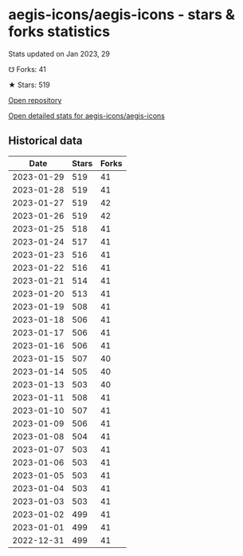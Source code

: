 # aegis-icons/aegis-icons - stars & forks statistics

Stats updated on Jan 2023, 29

☋ Forks: 41

★ Stars: 519

[Open repository](https://github.com/aegis-icons/aegis-icons)

[Open detailed stats for aegis-icons/aegis-icons](https://reviewgithub.com/rep/aegis-icons/aegis-icons)

## Historical data
| Date | Stars | Forks |
|------|-------|-------|
| 2023-01-29 | 519 | 41 | 
| 2023-01-28 | 519 | 41 | 
| 2023-01-27 | 519 | 42 | 
| 2023-01-26 | 519 | 42 | 
| 2023-01-25 | 518 | 41 | 
| 2023-01-24 | 517 | 41 | 
| 2023-01-23 | 516 | 41 | 
| 2023-01-22 | 516 | 41 | 
| 2023-01-21 | 514 | 41 | 
| 2023-01-20 | 513 | 41 | 
| 2023-01-19 | 508 | 41 | 
| 2023-01-18 | 506 | 41 | 
| 2023-01-17 | 506 | 41 | 
| 2023-01-16 | 506 | 41 | 
| 2023-01-15 | 507 | 40 | 
| 2023-01-14 | 505 | 40 | 
| 2023-01-13 | 503 | 40 | 
| 2023-01-11 | 508 | 41 | 
| 2023-01-10 | 507 | 41 | 
| 2023-01-09 | 506 | 41 | 
| 2023-01-08 | 504 | 41 | 
| 2023-01-07 | 503 | 41 | 
| 2023-01-06 | 503 | 41 | 
| 2023-01-05 | 503 | 41 | 
| 2023-01-04 | 503 | 41 | 
| 2023-01-03 | 503 | 41 | 
| 2023-01-02 | 499 | 41 | 
| 2023-01-01 | 499 | 41 | 
| 2022-12-31 | 499 | 41 | 

